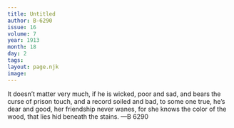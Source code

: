 ```yaml
---
title: Untitled
author: B-6290
issue: 16
volume: 7
year: 1913
month: 18
day: 2
tags:
layout: page.njk
image:
---
```

It doesn’t matter very much, if he is wicked, poor and sad, and bears the curse of prison touch, and a record soiled and bad, to some one true, he’s dear and good, her friendship never wanes, for she knows the color of the wood, that lies hid beneath the stains. —B 6290




